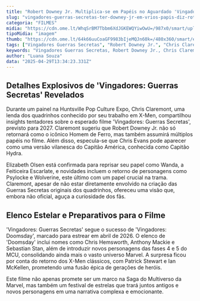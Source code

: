 ```yaml
---
title: "Robert Downey Jr. Multiplica-se em Papéis no Aguardado 'Vingadores: Guerras Secretas' de 2027"
slug: "vingadores-guerras-secretas-ter-downey-jr-em-vrios-papis-diz-roteirista"
categoria: "FILMES"
midia: "https://cdn.ome.lt/WhqSrBM7Tbbm6XdJGKEWQYiwOwU=/987x0/smart/uploads/conteudo/fotos/OMELETE_CAPA_-_2025-04-29T100921.486.png"
tipoMidia: "imagem"
thumb: "https://cdn.ome.lt/64k66uuCoaGF9983bIjeMQJn60k=/480x360/smart/extras/conteudos/omelete_THUMB_-_2025-04-29T100905.346.png"
tags: ["Vingadores Guerras Secretas", "Robert Downey Jr.", "Chris Claremont", "Marvel", "MCU", "Homem de Ferro", "Chris Evans", "Capitão América", "Elizabeth Olsen", "Feiticeira Escarlate"]
keywords: "Vingadores Guerras Secretas, Robert Downey Jr., Chris Claremont, Marvel, MCU, Homem de Ferro, Chris Evans, Capitão América, Elizabeth Olsen, Feiticeira Escarlate"
author: "Luana Souza"
data: "2025-04-29T13:34:23.331Z"
---
```


## Detalhes Explosivos de 'Vingadores: Guerras Secretas' Revelados

Durante um painel na Huntsville Pop Culture Expo, Chris Claremont, uma lenda dos quadrinhos conhecido por seu trabalho em X-Men, compartilhou insights tentadores sobre o esperado filme 'Vingadores: Guerras Secretas', previsto para 2027. Claremont sugeriu que Robert Downey Jr. não só retornará como o icônico Homem de Ferro, mas também assumirá múltiplos papéis no filme. Além disso, especula-se que Chris Evans pode aparecer como uma versão vilanesca do Capitão América, conhecida como Capitão Hydra.

Elizabeth Olsen está confirmada para reprisar seu papel como Wanda, a Feiticeira Escarlate, e novidades incluem o retorno de personagens como Psylocke e Wolverine, este último com um papel crucial na trama. Claremont, apesar de não estar diretamente envolvido na criação das Guerras Secretas originais dos quadrinhos, ofereceu uma visão que, embora não oficial, aguça a curiosidade dos fãs.

## Elenco Estelar e Preparativos para o Filme

'Vingadores: Guerras Secretas' segue o sucesso de 'Vingadores: Doomsday', marcado para estrear em abril de 2026. O elenco de 'Doomsday' inclui nomes como Chris Hemsworth, Anthony Mackie e Sebastian Stan, além de introduzir novos personagens das fases 4 e 5 do MCU, consolidando ainda mais o vasto universo Marvel. A surpresa ficou por conta do retorno dos X-Men clássicos, com Patrick Stewart e Ian McKellen, prometendo uma fusão épica de gerações de heróis.

Este filme não apenas promete ser um marco na Saga do Multiverso da Marvel, mas também um festival de estrelas que trará juntos antigos e novos personagens em uma narrativa complexa e emocionante.